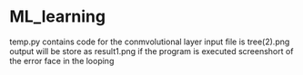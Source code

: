# ML_learning
temp.py contains code for the conmvolutional layer
input file is tree(2).png
output will be store as result1.png if the program is executed
screenshort of the error face in the looping 

